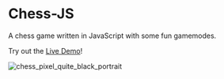 # Chess-JS
A chess game written in JavaScript with some fun gamemodes.

Try out the [Live Demo](https://splendorous-taffy-82a2a4.netlify.app/)!

![chess_pixel_quite_black_portrait](https://user-images.githubusercontent.com/27009186/231478140-98165c02-03c6-4e29-993b-a21be49c63e3.png)
